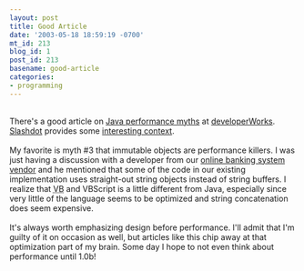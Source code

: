 ```yaml
---
layout: post
title: Good Article
date: '2003-05-18 18:59:19 -0700'
mt_id: 213
blog_id: 1
post_id: 213
basename: good-article
categories:
- programming
---
```

<br />There's a good article on <a href="http://www-106.ibm.com/developerworks/java/library/j-jtp04223.html?ca=dgr-lnxw01JavaUrbanLegends">Java performance myths</a> at <a href="http://www-106.ibm.com/developerworks/">developerWorks</a>. <a href="http://slashdot.org/">Slashdot</a> provides some <a href="http://developers.slashdot.org/article.pl?sid=03/05/17/175255&amp;mode=thread&amp;tid=126&amp;tid=156&amp;tid=108">interesting context</a>.<br /><br />My favorite is myth #3 that immutable objects are performance killers. I was just having a discussion with a developer from our <a href="http://www.corillian.com/">online banking system vendor</a> and he mentioned that some of the code in our existing implementation uses straight-out string objects instead of string buffers. I realize that <acronym title="Visual Basic">VB</acronym> and VBScript is a little different from Java, especially since very little of the language seems to be optimized and string concatenation does seem expensive.<br /><br />It's always worth emphasizing design before performance. I'll admit that I'm guilty of it on occasion as well, but articles like this chip away at that optimization part of my brain. Some day I hope to not even think about performance until 1.0b!<br /><br /><br />
